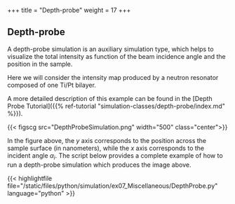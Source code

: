 +++
title = "Depth-probe"
weight = 17
+++

## Depth-probe

A depth-probe simulation is an auxiliary simulation type, which helps to visualize
the total intensity as function of the beam incidence angle and the position in
the sample.

Here we will consider the intensity map produced by a neutron resonator composed of one Ti/Pt bilayer.

A more detailed description of this example can be found in the [Depth Probe Tutorial]({{% ref-tutorial "simulation-classes/depth-probe/index.md" %}}).

{{< figscg src="DepthProbeSimulation.png" width="500" class="center">}}

In the figure above, the $y$ axis corresponds to the position across the sample surface
(in nanometers), while the $x$ axis corresponds to the
incident angle $\alpha_i$. The script below provides a complete example of how to run a depth-probe simulation which produces the image above.

{{< highlightfile file="/static/files/python/simulation/ex07_Miscellaneous/DepthProbe.py" language="python" >}}
